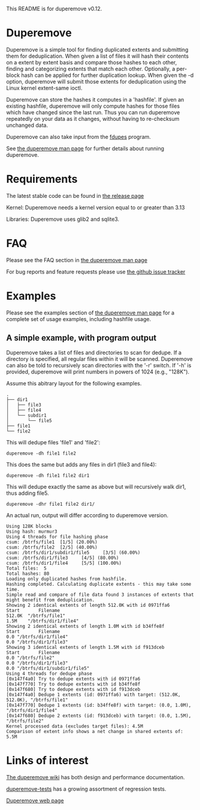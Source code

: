 This README is for duperemove v0.12.

# Duperemove

Duperemove is a simple tool for finding duplicated extents and
submitting them for deduplication. When given a list of files it will
hash their contents on a extent by extent basis and compare those hashes
to each other, finding and categorizing extents that match each
other. Optionally, a per-block hash can be applied for further duplication lookup.
When given the -d option, duperemove will submit those
extents for deduplication using the Linux kernel extent-same ioctl.

Duperemove can store the hashes it computes in a 'hashfile'. If
given an existing hashfile, duperemove will only compute hashes
for those files which have changed since the last run.  Thus you can run
duperemove repeatedly on your data as it changes, without having to
re-checksum unchanged data.

Duperemove can also take input from the [fdupes](https://github.com/adrianlopezroche/fdupes) program.

See [the duperemove man page](http://markfasheh.github.io/duperemove/duperemove.html) for further details about running duperemove.


# Requirements

The latest stable code can be found in [the release page](https://github.com/markfasheh/duperemove/releases)

Kernel: Duperemove needs a kernel version equal to or greater than 3.13

Libraries: Duperemove uses glib2 and sqlite3.


# FAQ

Please see the FAQ section in [the duperemove man page](http://markfasheh.github.io/duperemove/duperemove.html#10)

For bug reports and feature requests please use [the github issue tracker](https://github.com/markfasheh/duperemove/issues)


# Examples

Please see the examples section of [the duperemove man
page](http://markfasheh.github.io/duperemove/duperemove.html#7)
for a complete set of usage examples, including hashfile usage.

## A simple example, with program output

Duperemove takes a list of files and directories to scan for
dedupe. If a directory is specified, all regular files within it will
be scanned. Duperemove can also be told to recursively scan
directories with the '-r' switch. If '-h' is provided, duperemove will
print numbers in powers of 1024 (e.g., "128K").

Assume this abitrary layout for the following examples.

    .
    ├── dir1
    │   ├── file3
    │   ├── file4
    │   └── subdir1
    │       └── file5
    ├── file1
    └── file2

This will dedupe files 'file1' and 'file2':

    duperemove -dh file1 file2

This does the same but adds any files in dir1 (file3 and file4):

    duperemove -dh file1 file2 dir1

This will dedupe exactly the same as above but will recursively walk
dir1, thus adding file5.

    duperemove -dhr file1 file2 dir1/


An actual run, output will differ according to duperemove version.

    Using 128K blocks
    Using hash: murmur3
    Using 4 threads for file hashing phase
    csum: /btrfs/file1 	[1/5] (20.00%)
    csum: /btrfs/file2 	[2/5] (40.00%)
    csum: /btrfs/dir1/subdir1/file5 	[3/5] (60.00%)
    csum: /btrfs/dir1/file3 	[4/5] (80.00%)
    csum: /btrfs/dir1/file4 	[5/5] (100.00%)
    Total files:  5
    Total hashes: 80
    Loading only duplicated hashes from hashfile.
    Hashing completed. Calculating duplicate extents - this may take some time.
    Simple read and compare of file data found 3 instances of extents that might benefit from deduplication.
    Showing 2 identical extents of length 512.0K with id 0971ffa6
    Start		Filename
    512.0K	"/btrfs/file1"
    1.5M	"/btrfs/dir1/file4"
    Showing 2 identical extents of length 1.0M with id b34ffe8f
    Start		Filename
    0.0	"/btrfs/dir1/file4"
    0.0	"/btrfs/dir1/file3"
    Showing 3 identical extents of length 1.5M with id f913dceb
    Start		Filename
    0.0	"/btrfs/file2"
    0.0	"/btrfs/dir1/file3"
    0.0	"/btrfs/dir1/subdir1/file5"
    Using 4 threads for dedupe phase
    [0x147f4a0] Try to dedupe extents with id 0971ffa6
    [0x147f770] Try to dedupe extents with id b34ffe8f
    [0x147f680] Try to dedupe extents with id f913dceb
    [0x147f4a0] Dedupe 1 extents (id: 0971ffa6) with target: (512.0K, 512.0K), "/btrfs/file1"
    [0x147f770] Dedupe 1 extents (id: b34ffe8f) with target: (0.0, 1.0M), "/btrfs/dir1/file4"
    [0x147f680] Dedupe 2 extents (id: f913dceb) with target: (0.0, 1.5M), "/btrfs/file2"
    Kernel processed data (excludes target files): 4.5M
    Comparison of extent info shows a net change in shared extents of: 5.5M


# Links of interest

[The duperemove wiki](https://github.com/markfasheh/duperemove/wiki)
has both design and performance documentation.

[duperemove-tests](https://github.com/markfasheh/duperemove-tests) has
a growing assortment of regression tests.

[Duperemove web page](http://markfasheh.github.io/duperemove/)
